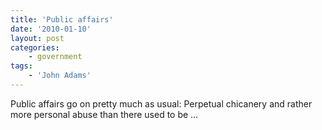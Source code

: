 ```yaml
---
title: 'Public affairs'
date: '2010-01-10'
layout: post
categories:
    - government
tags:
    - 'John Adams'
---
```


Public affairs go on pretty much as usual: Perpetual chicanery and rather more personal abuse than there used to be …
